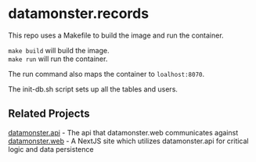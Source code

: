 # datamonster.records

This repo uses a Makefile to build the image and run the container.  

`make build` will build the image.  
`make run` will run the container.

The run command also maps the container to `loalhost:8070`.  

The init-db.sh script sets up all the tables and users.  

## Related Projects
 
 [datamonster.api](https://github.com/FailureToLoad/datamonster.records) - The api that datamonster.web communicates against  
 [datamonster.web](https://github.com/FailureToLoad/datamonster.web) - A NextJS site which utilizes datamonster.api for critical logic and data persistence  
